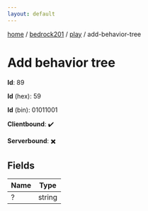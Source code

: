 ```yaml
---
layout: default
---
```


[home](/)  /  [bedrock201](/protocol/bedrock201)  /  [play](/protocol/bedrock201/play)  /  add-behavior-tree

# Add behavior tree

**Id**: 89

**Id** (hex): 59

**Id** (bin): 01011001

**Clientbound**: ✔️

**Serverbound**: ✖️

## Fields

Name | Type
---|---
? | string

